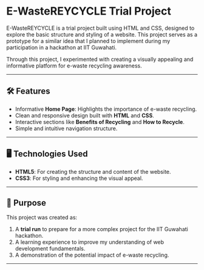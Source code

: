 # E-WasteREYCYCLE Trial Project

E-WasteREYCYCLE is a trial project built using HTML and CSS, designed to explore the basic structure and styling of a website. This project serves as a prototype for a similar idea that I planned to implement during my participation in a hackathon at IIT Guwahati. 

Through this project, I experimented with creating a visually appealing and informative platform for e-waste recycling awareness.

---

## 🛠 Features
- Informative **Home Page**: Highlights the importance of e-waste recycling.
- Clean and responsive design built with **HTML** and **CSS**.
- Interactive sections like **Benefits of Recycling** and **How to Recycle**.
- Simple and intuitive navigation structure.

---

## 🖥 Technologies Used
- **HTML5**: For creating the structure and content of the website.
- **CSS3**: For styling and enhancing the visual appeal.

---

## 🎯 Purpose
This project was created as:
1. A **trial run** to prepare for a more complex project for the IIT Guwahati hackathon.
2. A learning experience to improve my understanding of web development fundamentals.
3. A demonstration of the potential impact of e-waste recycling.

---
